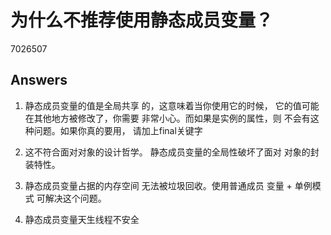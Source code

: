 # 为什么不推荐使用静态成员变量？
7026507

## Answers
1. 静态成员变量的值是全局共享
的，这意味着当你使用它的时候，
它的值可能在其他地方被修改了，你需要
非常小心。而如果是实例的属性，则
不会有这种问题。如果你真的要用，
请加上final关键字

2. 这不符合面对对象的设计哲学。
静态成员变量的全局性破坏了面对
对象的封装特性。

3. 静态成员变量占据的内存空间
无法被垃圾回收。使用普通成员
变量 + 单例模式 可解决这个问题。

4. 静态成员变量天生线程不安全
